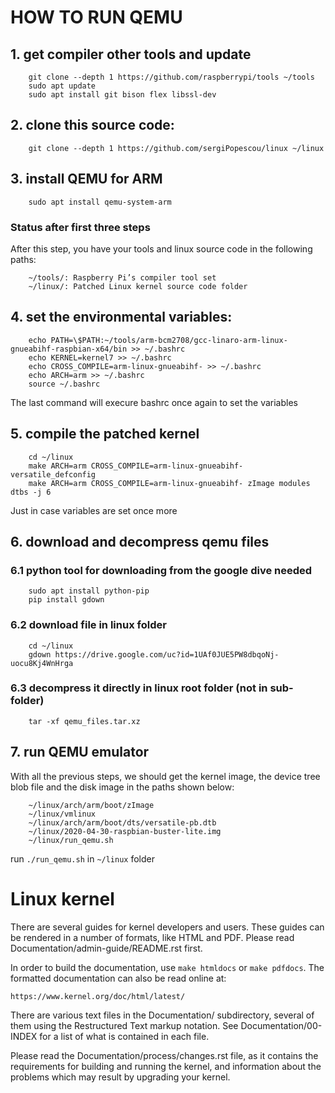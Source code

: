 HOW TO RUN QEMU
===============

## 1. get compiler other tools and update

```
    git clone --depth 1 https://github.com/raspberrypi/tools ~/tools
    sudo apt update
    sudo apt install git bison flex libssl-dev
```

## 2. clone this source code:

```
    git clone --depth 1 https://github.com/sergiPopescou/linux ~/linux
```


## 3. install QEMU for ARM
```
    sudo apt install qemu-system-arm
```
### Status after first three steps

After this step, you have your tools and linux source code in the following paths:
```
    ~/tools/: Raspberry Pi’s compiler tool set
    ~/linux/: Patched Linux kernel source code folder
```

## 4. set the environmental variables:
```
    echo PATH=\$PATH:~/tools/arm-bcm2708/gcc-linaro-arm-linux-gnueabihf-raspbian-x64/bin >> ~/.bashrc
    echo KERNEL=kernel7 >> ~/.bashrc
    echo CROSS_COMPILE=arm-linux-gnueabihf- >> ~/.bashrc
    echo ARCH=arm >> ~/.bashrc
    source ~/.bashrc
```
The last command will execure bashrc once again to set the variables


## 5. compile the patched kernel
```
    cd ~/linux
    make ARCH=arm CROSS_COMPILE=arm-linux-gnueabihf- versatile_defconfig
    make ARCH=arm CROSS_COMPILE=arm-linux-gnueabihf- zImage modules dtbs -j 6
```
Just in case variables are set once more


## 6. download and decompress qemu files

### 6.1 python tool for downloading from the google dive needed
```
    sudo apt install python-pip
    pip install gdown
```
### 6.2 download file in linux folder
```
    cd ~/linux
    gdown https://drive.google.com/uc?id=1UAf0JUE5PW8dbqoNj-uocu8Kj4WnHrga
```
### 6.3 decompress it directly in linux root folder (not in sub-folder)
```
    tar -xf qemu_files.tar.xz
```

## 7. run QEMU emulator

With all the previous steps, we should get the kernel image, the device tree blob file and the disk image in the paths shown below:
```
    ~/linux/arch/arm/boot/zImage
    ~/linux/vmlinux
    ~/linux/arch/arm/boot/dts/versatile-pb.dtb
    ~/linux/2020-04-30-raspbian-buster-lite.img
    ~/linux/run_qemu.sh
```

run `./run_qemu.sh` in `~/linux` folder




Linux kernel
============

There are several guides for kernel developers and users. These guides can
be rendered in a number of formats, like HTML and PDF. Please read
Documentation/admin-guide/README.rst first.

In order to build the documentation, use ``make htmldocs`` or
``make pdfdocs``.  The formatted documentation can also be read online at:

    https://www.kernel.org/doc/html/latest/

There are various text files in the Documentation/ subdirectory,
several of them using the Restructured Text markup notation.
See Documentation/00-INDEX for a list of what is contained in each file.

Please read the Documentation/process/changes.rst file, as it contains the
requirements for building and running the kernel, and information about
the problems which may result by upgrading your kernel.

